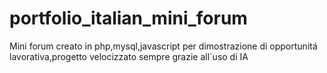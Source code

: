 # portfolio_italian_mini_forum
Mini forum creato in php,mysql,javascript per dimostrazione di opportunitá lavorativa,progetto velocizzato sempre grazie all´uso di IA
